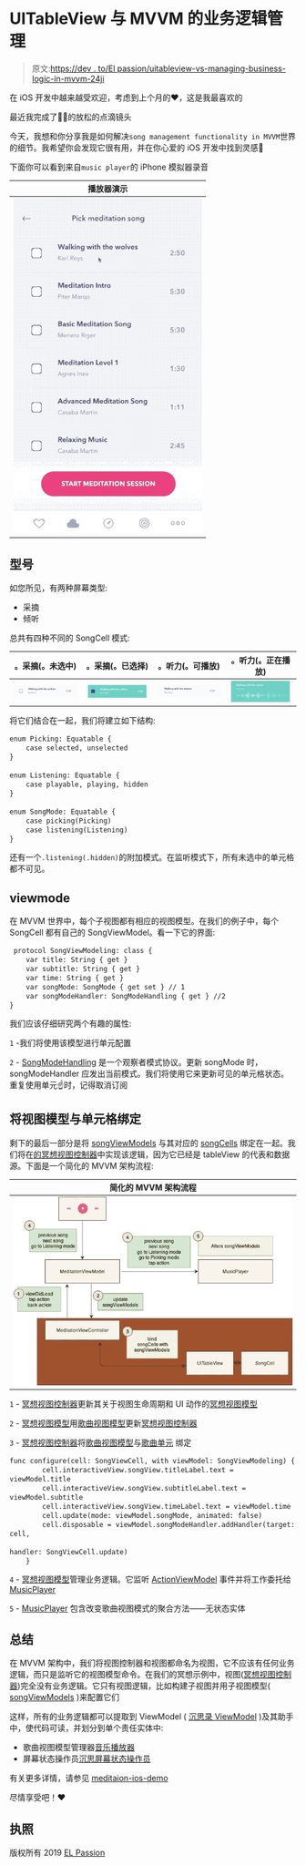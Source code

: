 # UITableView 与 MVVM 的业务逻辑管理

> 原文:[https://dev . to/El passion/uitableview-vs-managing-business-logic-in-mvvm-24ji](https://dev.to/elpassion/uitableview-vs-managing-business-logic-in-mvvm-24ji)

在 iOS 开发中越来越受欢迎，考虑到上个月的❤️，这是我最喜欢的

最近我完成了🧘‍♂️的放松的点滴镜头

今天，我想和你分享我是如何解决`song management functionality in MVVM`世界的细节。我希望你会发现它很有用，并在你心爱的 iOS 开发中找到灵感🤠

下面你可以看到来自`music player`的 iPhone 模拟器录音

| 播放器演示 |
| --- |
| ![Preview](img/9ace2d4bba5eb7718becef357bacb795.png) |

## [](#model)型号

如您所见，有两种屏幕类型:

*   采摘
*   倾听

总共有四种不同的 SongCell 模式:

| 。采摘(。未选中) | 。采摘(。已选择) | 。听力(。可播放) | 。听力(。正在播放) |
| --- | --- | --- | --- |
| ![Preview](img/03a72fc181545288ee91bfb14a569c59.png) | ![Preview](img/15f16698aac57240918d1e7bf6d9bacf.png) | ![Preview](img/8372a4588c5cd8fdc405395df52bc25d.png) | ![Preview](img/1a5bd1d3f360f8dd6cd6e65ae405753d.png) |

将它们结合在一起，我们将建立如下结构:

```
enum Picking: Equatable {
    case selected, unselected
}

enum Listening: Equatable {
    case playable, playing, hidden
}

enum SongMode: Equatable {
    case picking(Picking)
    case listening(Listening)
} 
```

还有一个`.listening(.hidden)`的附加模式。在监听模式下，所有未选中的单元格都不可见。

## viewmode

在 MVVM 世界中，每个子视图都有相应的视图模型。在我们的例子中，每个 SongCell 都有自己的 SongViewModel。看一下它的界面:

```
 protocol SongViewModeling: class {
    var title: String { get }
    var subtitle: String { get }
    var time: String { get }
    var songMode: SongMode { get set } // 1
    var songModeHandler: SongModeHandling { get } //2
} 
```

我们应该仔细研究两个有趣的属性:

`1` -我们将使用该模型进行单元配置

`2` - [SongModeHandling](https://github.com/elpassion/meditation-ios-demo/blob/master/MeditationAppShowcase/MeditationAppShowcase/Screens/Meditation/SongPicker/SongModeEmitter.swift) 是一个观察者模式协议。更新 songMode 时，songModeHandler 应发出当前模式。我们将使用它来更新可见的单元格状态。重复使用单元☝️时，记得取消订阅

## [](#binding-viewmodels-with-cells)将视图模型与单元格绑定

剩下的最后一部分是将 [songViewModels](https://github.com/elpassion/meditation-ios-demo/blob/master/MeditationAppShowcase/MeditationAppShowcase/Screens/Meditation/SongPicker/SongViewModel.swift) 与其对应的 [songCells](https://github.com/elpassion/meditation-ios-demo/blob/master/MeditationAppShowcase/MeditationAppShowcase/Screens/Meditation/SongPicker/SongViewCell.swift) 绑定在一起。我们将在[的冥想视图控制器](https://github.com/elpassion/meditation-ios-demo/blob/master/MeditationAppShowcase/MeditationAppShowcase/Screens/Meditation/MeditationViewController.swift)中实现该逻辑，因为它已经是 tableView 的代表和数据源。下面是一个简化的 MVVM 架构流程:

| 简化的 MVVM 架构流程 |
| --- |
| ![Preview](img/3b8f2dbdba40bc4e2bf5a5c4b71be8b5.png) |

`1` - [冥想视图控制器](https://github.com/elpassion/meditation-ios-demo/blob/master/MeditationAppShowcase/MeditationAppShowcase/Screens/Meditation/MeditationViewController.swift)更新其关于视图生命周期和 UI 动作的[冥想视图模型](https://github.com/elpassion/meditation-ios-demo/blob/master/MeditationAppShowcase/MeditationAppShowcase/Screens/Meditation/MeditationViewModel.swift)

`2` - [冥想视图模型](https://github.com/elpassion/meditation-ios-demo/blob/master/MeditationAppShowcase/MeditationAppShowcase/Screens/Meditation/MeditationViewModel.swift)用[歌曲视图模型](https://github.com/elpassion/meditation-ios-demo/blob/master/MeditationAppShowcase/MeditationAppShowcase/Screens/Meditation/SongPicker/SongViewModel.swift)更新[冥想视图控制器](https://github.com/elpassion/meditation-ios-demo/blob/master/MeditationAppShowcase/MeditationAppShowcase/Screens/Meditation/MeditationViewController.swift)

`3` - [冥想视图控制器](https://github.com/elpassion/meditation-ios-demo/blob/master/MeditationAppShowcase/MeditationAppShowcase/Screens/Meditation/MeditationViewController.swift)将[歌曲视图模型](https://github.com/elpassion/meditation-ios-demo/blob/master/MeditationAppShowcase/MeditationAppShowcase/Screens/Meditation/SongPicker/SongViewModel.swift)与[歌曲单元](https://github.com/elpassion/meditation-ios-demo/blob/master/MeditationAppShowcase/MeditationAppShowcase/Screens/Meditation/SongPicker/SongViewCell.swift)
绑定

```
func configure(cell: SongViewCell, with viewModel: SongViewModeling) {
        cell.interactiveView.songView.titleLabel.text = viewModel.title
        cell.interactiveView.songView.subtitleLabel.text = viewModel.subtitle
        cell.interactiveView.songView.timeLabel.text = viewModel.time
        cell.update(mode: viewModel.songMode, animated: false)
        cell.disposable = viewModel.songModeHandler.addHandler(target: cell,
                                                               handler: SongViewCell.update)
    } 
```

`4` - [冥想视图模型](https://github.com/elpassion/meditation-ios-demo/blob/master/MeditationAppShowcase/MeditationAppShowcase/Screens/Meditation/MeditationViewModel.swift)管理业务逻辑。它监听 [ActionViewModel](https://github.com/elpassion/meditation-ios-demo/blob/master/MeditationAppShowcase/MeditationAppShowcase/Screens/ActionController/ActionViewModel.swift) 事件并将工作委托给 [MusicPlayer](https://github.com/elpassion/meditation-ios-demo/blob/master/MeditationAppShowcase/MeditationAppShowcase/Screens/Meditation/MusicPlayer.swift)

`5` - [MusicPlayer](https://github.com/elpassion/meditation-ios-demo/blob/master/MeditationAppShowcase/MeditationAppShowcase/Screens/Meditation/MusicPlayer.swift) 包含改变歌曲视图模式的聚合方法——无状态实体

## [](#summary)总结

在 MVVM 架构中，我们将视图控制器和视图都命名为视图，它不应该有任何业务逻辑，而只是监听它的视图模型命令。在我们的冥想示例中，视图([冥想视图控制器](https://github.com/elpassion/meditation-ios-demo/blob/master/MeditationAppShowcase/MeditationAppShowcase/Screens/Meditation/MeditationViewController.swift))完全没有业务逻辑。它只有视图逻辑，比如构建子视图并用子视图模型( [songViewModels](https://github.com/elpassion/meditation-ios-demo/blob/master/MeditationAppShowcase/MeditationAppShowcase/Screens/Meditation/SongPicker/SongViewModel.swift) )来配置它们

这样，所有的业务逻辑都可以提取到 ViewModel ( [沉思录 ViewModel](https://github.com/elpassion/meditation-ios-demo/blob/master/MeditationAppShowcase/MeditationAppShowcase/Screens/Meditation/MeditationViewModel.swift) )及其助手中，使代码可读，并划分到单个责任实体中:

*   歌曲视图模型管理器[音乐播放器](https://github.com/elpassion/meditation-ios-demo/blob/master/MeditationAppShowcase/MeditationAppShowcase/Screens/Meditation/MusicPlayer.swift)
*   屏幕状态操作员[沉思屏幕状态操作员](https://github.com/elpassion/meditation-ios-demo/blob/master/MeditationAppShowcase/MeditationAppShowcase/Screens/Meditation/MeditationScreenStateOperator.swift)

有关更多详情，请参见 [meditaion-ios-demo](https://github.com/elpassion/meditation-ios-demo)

尽情享受吧！❤️

## [](#license)执照

版权所有 2019 [EL Passion](https://www.elpassion.com)